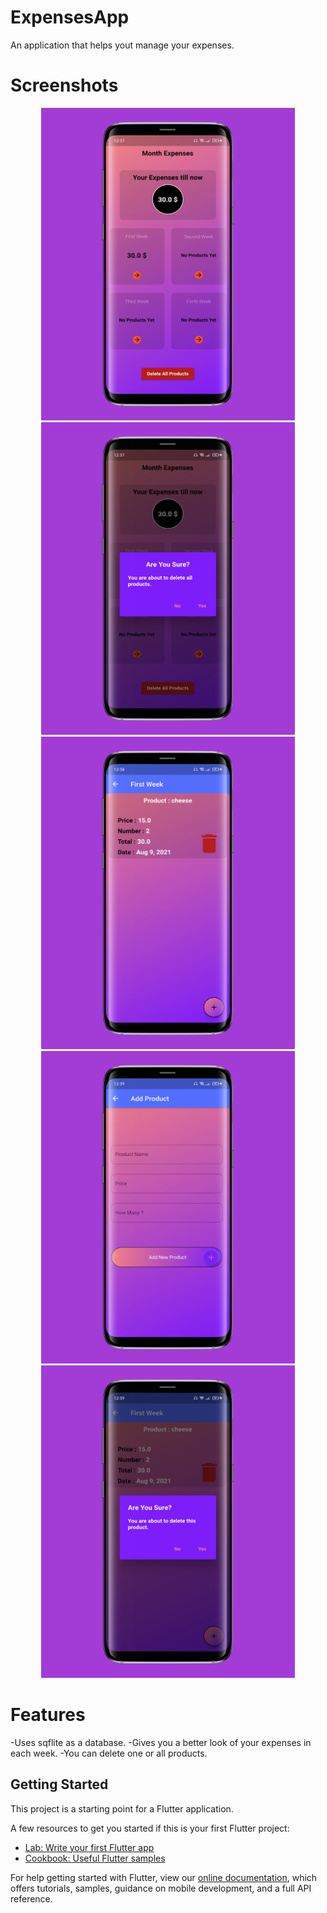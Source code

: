 # ExpensesApp

An application that helps yout manage your expenses.

# Screenshots
<p align="center">
  <img src='expPics/exp1.png'height="500"/> 
  <img src='expPics/exp2.png'height="500"/> 
  <img src='expPics/exp3.png'height="500"/> 
  <img src='expPics/exp4.png'height="500"/> 
  <img src='expPics/exp5.png'height="500"/> 
 

</p>

# Features
-Uses sqflite as a database.
-Gives you a better look of your expenses in each week.
-You can delete one or all products.

## Getting Started

This project is a starting point for a Flutter application.

A few resources to get you started if this is your first Flutter project:

- [Lab: Write your first Flutter app](https://flutter.dev/docs/get-started/codelab)
- [Cookbook: Useful Flutter samples](https://flutter.dev/docs/cookbook)

For help getting started with Flutter, view our
[online documentation](https://flutter.dev/docs), which offers tutorials,
samples, guidance on mobile development, and a full API reference.
